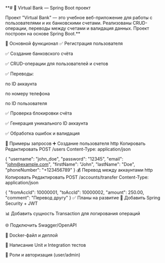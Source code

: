 **# 🏦 Virtual Bank — Spring Boot проект

Проект "Virtual Bank" — это учебное веб-приложение для работы с пользователями и их банковскими счетами. Реализованы CRUD-операции, переводы между счетами и валидация данных. Проект построен на основе Spring Boot.**


📌 Основной функционал
✅ Регистрация пользователя

✅ Создание банковского счёта

✅ CRUD-операции для пользователей и счетов

✅ Переводы:

по ID аккаунта

по номеру телефона

по ID пользователя

✅ Проверка блокировки счёта

✅ Генерация уникального ID аккаунта

✅ Обработка ошибок и валидация



🧪 Примеры запросов
➕ Создание пользователя
http
Копировать
Редактировать
POST /users
Content-Type: application/json

{
  "username": "john_doe",
  "password": "12345",
  "email": "john@example.com",
  "firstName": "John",
  "lastName": "Doe",
  "phoneNumber": "+123456789"
}
💰 Перевод между аккаунтами
http
Копировать
Редактировать
POST /accounts/transfer
Content-Type: application/json

{
  "fromAccId": 10000001,
  "toAccId": 10000002,
  "amount": 250.00,
  "comment": "Перевод другу"
}
✅ Планы на развитие
🔐 Добавить Spring Security + JWT

📊 Добавить сущность Transaction для логирования операций

🌐 Подключить Swagger/OpenAPI

🐳 Docker-файл и деплой

🧪 Написание Unit и Integration тестов

👥 Роли и авторизация (user/admin)
